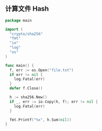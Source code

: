 
<p id="aWf4dayW3uzd4jiXC5Uiez">

## 计算文件 Hash

</p>

<p id="mQxoDPWUHAChvtv9JkiTFC">

```Go
package main

import (
  "crypto/sha256"
  "fmt"
  "io"
  "log"
  "os"
)

func main() {
  f, err := os.Open("file.txt")
  if err != nil {
    log.Fatal(err)
  }
  defer f.Close()

  h := sha256.New()
  if _, err := io.Copy(h, f); err != nil {
    log.Fatal(err)
  }

  fmt.Printf("%x", h.Sum(nil))
}
```


</p>

<p id="hBJjDY2rJKnagB9Jxfgbt9">



</p>

